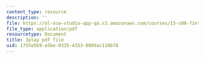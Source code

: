 ```yaml
---
content_type: resource
description: ''
file: https://ol-ocw-studio-app-qa.s3.amazonaws.com/courses/15-s08-fintech-shaping-the-financial-world-spring-2020/1755e5b9a5be033543530869ac118b78_oYR6xdcFNwc.pdf
file_type: application/pdf
resourcetype: Document
title: 3play pdf file
uid: 1755e5b9-a5be-0335-4353-0869ac118b78
---
```

